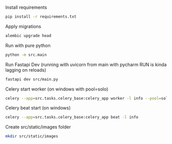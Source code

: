 Install requirements
```bash
pip install -r requirements.txt
```
Apply migrations
```bash
alembic upgrade head
```
Run with pure python
```bash
python -m src.main
```
Run Fastapi Dev (running with uvicorn from main with pycharm RUN is kinda lagging on reloads)
```bash
fastapi dev src/main.py
```
Celery start worker (on windows with pool=solo)
```bash
celery --app=src.tasks.celery_base:celery_app worker -l info --pool=solo
```
Celery beat start (on windows)
```bash
celery --app=src.tasks.celery_base:celery_app beat -l info
```
Create src/static/images folder
```bash
mkdir src/static/images
```